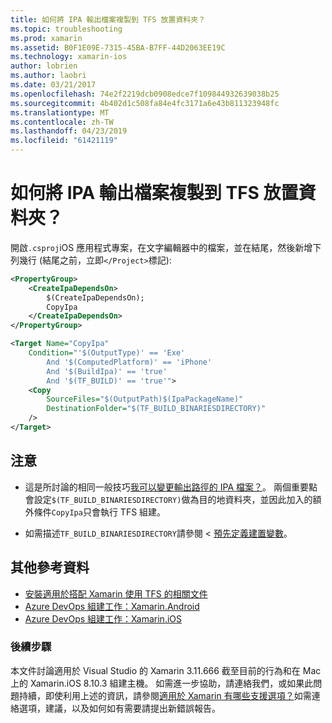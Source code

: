 ```yaml
---
title: 如何將 IPA 輸出檔案複製到 TFS 放置資料夾？
ms.topic: troubleshooting
ms.prod: xamarin
ms.assetid: B0F1E09E-7315-45BA-B7FF-44D2063EE19C
ms.technology: xamarin-ios
author: lobrien
ms.author: laobri
ms.date: 03/21/2017
ms.openlocfilehash: 74e2f2219dcb0908edce7f109844932639038b25
ms.sourcegitcommit: 4b402d1c508fa84e4fc3171a6e43b811323948fc
ms.translationtype: MT
ms.contentlocale: zh-TW
ms.lasthandoff: 04/23/2019
ms.locfileid: "61421119"
---
```

# <a name="how-can-i-copy-ipa-output-files-to-the-tfs-drop-folder"></a>如何將 IPA 輸出檔案複製到 TFS 放置資料夾？

開啟`.csproj`iOS 應用程式專案，在文字編輯器中的檔案，並在結尾，然後新增下列幾行 (結尾之前，立即`</Project>`標記):

```xml
<PropertyGroup>
    <CreateIpaDependsOn>
        $(CreateIpaDependsOn);
        CopyIpa
    </CreateIpaDependsOn>
</PropertyGroup>

<Target Name="CopyIpa"
    Condition="'$(OutputType)' == 'Exe'
        And '$(ComputedPlatform)' == 'iPhone'
        And '$(BuildIpa)' == 'true'
        And '$(TF_BUILD)' == 'true'">
    <Copy
        SourceFiles="$(OutputPath)$(IpaPackageName)"
        DestinationFolder="$(TF_BUILD_BINARIESDIRECTORY)"
    />
</Target>
```

## <a name="notes"></a>注意

- 這是所討論的相同一般技巧[我可以變更輸出路徑的 IPA 檔案？](~/ios/troubleshooting/questions/ipa-output-path.md)。 兩個重要點會設定`$(TF_BUILD_BINARIESDIRECTORY)`做為目的地資料夾，並因此加入的額外條件`CopyIpa`只會執行 TFS 組建。

- 如需描述`TF_BUILD_BINARIESDIRECTORY`請參閱 <<c2> [ 預先定義建置變數](https://docs.microsoft.com/azure/devops/pipelines/build/variables)。

## <a name="additional-references"></a>其他參考資料

- [安裝適用於搭配 Xamarin 使用 TFS 的相關文件](https://docs.microsoft.com/azure/devops/repos/tfvc/overview)
- [Azure DevOps 組建工作：Xamarin.Android](https://docs.microsoft.com/azure/devops/pipelines/tasks/build/xamarin-android)
- [Azure DevOps 組建工作：Xamarin.iOS](https://docs.microsoft.com/azure/devops/pipelines/tasks/build/xamarin-ios)

### <a name="next-steps"></a>後續步驟

本文件討論適用於 Visual Studio 的 Xamarin 3.11.666 截至目前的行為和在 Mac 上的 Xamarin.iOS 8.10.3 組建主機。 如需進一步協助，請連絡我們，或如果此問題持續，即使利用上述的資訊，請參閱[適用於 Xamarin 有哪些支援選項？](~/cross-platform/troubleshooting/support-options.md)如需連絡選項，建議，以及如何如有需要請提出新錯誤報告。

